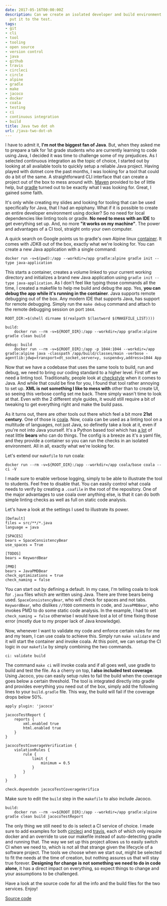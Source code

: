 ```yaml
---
date: 2017-05-16T00:00:00Z
description: Can we create an isolated developer and build environment for Java? I
  put it to the test.
tags:
- git
- cli
- tool
- tooling
- open source
- version control
- java
- github
- travis
- circleci
- circle
- alpine
- gradle
- make
- jacoco
- docker
- coala
- testing
- ci
- continuous integration
- build
title: Java two dot oh
url: /java-two-dot-oh
---
```


I have to admit it, **I'm not the biggest fan of Java**. But, when they asked me to prepare a talk for 1st grade students who are currently learning to code using Java, I decided it was time to challenge some of my prejudices. As I selected continuous integration as the topic of choice, I started out by looking at all available tools to quickly setup a reliable Java project. Having played with dotnet core the past months, I was looking for a tool that could do a bit of the same. A straightforward CLI interface that can create a project out of the box to mess around with. <a href="https://maven.apache.org/" target="_blank">Maven</a> provided to be of little help, but <a href="https://gradle.org/" target="_blank">gradle</a> turned out to be exactly what I was looking for. Great, I gained some faith.

It's only while creating my slides and looking for tooling that can be used specifically for Java, that I had an epiphany. What if it is possible to create an entire developer environment using docker? So no need for local dependencies like linting tools or gradle. **No need to mess with an IDE** to get everything set up. And, no more **"it works on my machine"**. The power and advantages of a CI tool, straight onto your own computer.

A quick search on Google points us to gradle's own Alpine linux <a href="https://hub.docker.com/_/gradle/" target="_blank">container</a>. It comes with JDK8 out of the box, exactly what we're looking for. You can create a new Java application with a single command:

    docker run -v=$(pwd):/app --workdir=/app gradle:alpine gradle init --type java-application

This starts a container, creates a volume linked to your current working directory and initializes a brand new Java application using `gradle init --type java-application`. As I don't feel like typing those commands all the time, I created a makefile to help me build and debug the app. Yes, **you can debug the app while it's running in the container**. Java supports remote debugging out of the box. Any modern IDE that supports Java, has support for remote debugging. Simply run the `make debug` command and attach to the remote debugging session on port `1044`.

    ROOT_DIR:=$(shell dirname $(realpath $(lastword $(MAKEFILE_LIST))))

    build:
        docker run --rm -v=${ROOT_DIR}:/app --workdir=/app gradle:alpine gradle clean build

    debug: build
        docker run --rm -v=${ROOT_DIR}:/app -p 1044:1044 --workdir=/app gradle:alpine java -classpath /app/build/classes/main -verbose -agentlib:jdwp=transport=dt_socket,server=y, suspend=y,address=1044 App

Now that we have a codebase that uses the same tools to build, run and debug, we need to bring our coding standard to a higher level. First off we need a linting tool. Traditionally, people look at <a href="http://checkstyle.sourceforge.net/" target="_blank">checkstyle</a> when it comes to Java. And while that could be fine for you, I found that tool rather annoying to set up. **XML is not something I like to mess with** other than to create UI, so seeing this verbose config set me back. There simply wasn't time to look at that. Even with the 2 different style guides, it would still require a bit of tweaking to get everything right and make the build pass.

As it turns out, there are other tools out there which feel a bit more **21st century**. One of those is <a href="https://coala.io/" target="_blank">coala</a>. Now, coala can be used as a linting tool on a multitude of languages, not just Java, so definetly take a look at it, even if you're not into Java yourself. It's a Python based tool which has <a href="http://coala.io/#!/languages" target="_blank">a lot</a> of neat little **bears** who can do things. The config is a breeze as it's a yaml file, and they provide a container so you can run the checks in an isolated environment. All in all, exactly what we're looking for.

Let's extend our `makefile` to run coala:

    docker run --rm -v=${ROOT_DIR}:/app --workdir=/app coala/base coala --ci -V

I made sure to enable verbose logging, simply to be able to illustrate the tool to students. Feel free to disable that. You can easily control what coala needs to verify by creating a `.coafile` in the root of the repository. One of the major advantages to use coala over anything else, is that it can do both simple linting checks as well as full on static code analysis.

Let's have a look at the settings I used to illustrate its power.

    [Default]
    files = src/**/*.java
    language = java

    [SPACES]
    bears = SpaceConsistencyBear
    use_spaces = True

    [TODOS]
    bears = KeywordBear

    [PMD]
    bears = JavaPMDBear
    check_optimizations = true
    check_naming = false

You can start out by defining a default. In my case, I'm telling coala to look for `.java` files which are written using Java. There are three bears being used. `SpaceConsistencyBear`, who will check for spaces and not tabs. `KeywordBear`, who dislikes `//TODO` comments in code, and `JavaPMDBear`, who invokes PMD to do some static code analysis. In the example, I had to set `check_naming = false` otherwise I would have lost a lot of time fixing those error (mostly due to my proper lack of Java knowledge).

Now, whenever I want to validate my code and enforce certain rules for me and my team, I can use coala to achieve this. Simply run `make validate` and it will start the container and invoke coala. At this point, we can setup the CI logic in our `makefile` by simply combining the two commands.

    ci: validate build

The command `make ci` will invoke coala and if all goes well, use gradle to build and test the file. As a cherry on top, **I also included test coverage**. Using Jacoco, you can easily setup rules to fail the build when the coverage goes below a certain threshold. The tool is integrated directly into gradle and provides everything you need out of the box, simply add the following lines to your `build.gradle` file. This way, the build will fail if the coverage drops below 50%.

    apply plugin: 'jacoco'

    jacocoTestReport {
        reports {
            xml.enabled true
            html.enabled true
        }
    }

    jacocoTestCoverageVerification {
        violationRules {
            rule {
                limit {
                    minimum = 0.5
                }
            }
        }
    }

    check.dependsOn jacocoTestCoverageVerifica

Make sure to edit the `build` step in the `makefile` to also include Jacoco.

    build:
        docker run --rm -v=${ROOT_DIR}:/app --workdir=/app gradle:alpine gradle clean build jacocoTestReport

The only thing we still need to do is select a CI service of choice. I made sure to add examples for both <a href="https://circleci.com/" target="_blank">circleci</a> and <a href="https://travis-ci.org/" target="_blank">travis</a>, each of which only require docker and an override to use our makefile instead of auto-detecting gradle and running that. The way we set up this project allows us to easily switch CI when we need to, which is not all that strange given the lifecycle of a software project. The tools we choose when we start out, might be selected to fit the needs at the time of creation, but nothing assures us that will stay true forever. **Designing for change is not something we need to do in code alone**, it has a direct impact on everything, so expect things to change and your assumptions to be challenged.

Have a look at the source code for all the info and the build files for the two services. Enjoy!

<a class="github_link" href="https://github.com/JanJoris/java-docker-setup" target="_blank" >Source code</a>